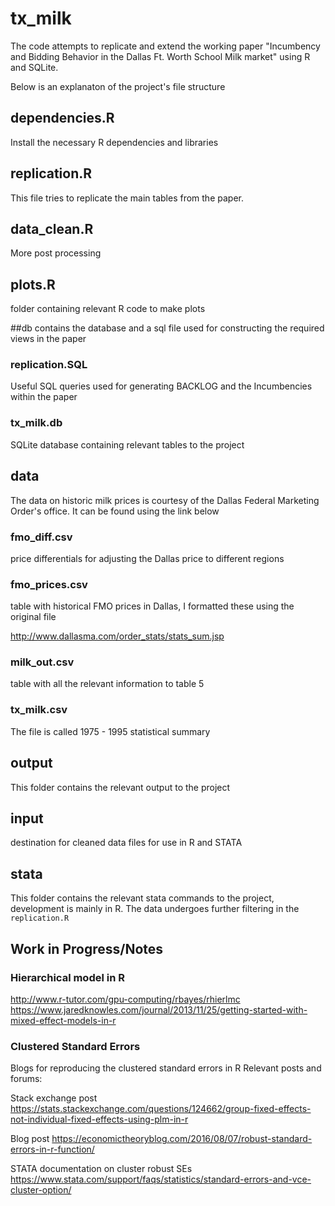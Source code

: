 # tx_milk

The code attempts to replicate and extend the working paper "Incumbency and Bidding Behavior in the Dallas Ft. Worth School Milk market" using R and SQLite.

Below is an explanaton of the project's file structure

## dependencies.R

Install the necessary R dependencies and libraries

## replication.R

This file tries to replicate the main tables from the paper.

## data_clean.R

More post processing

## plots.R

folder containing relevant R code to make plots

##db
contains the database and a sql file used for constructing the required views in the paper

### replication.SQL

Useful SQL queries used for generating BACKLOG and the Incumbencies within the paper

### tx_milk.db

SQLite database containing relevant tables to the project

## data

The data on historic milk prices is courtesy of the Dallas Federal Marketing Order's office. It can be found using the link below

### fmo_diff.csv

price differentials for adjusting the Dallas price to different regions

### fmo_prices.csv

table with historical FMO prices in Dallas, I formatted these using the original file

http://www.dallasma.com/order_stats/stats_sum.jsp

### milk_out.csv

table with all the relevant information to table 5

### tx_milk.csv

The file is called 1975 - 1995 statistical summary

## output

This folder contains the relevant output to the project

## input
destination for cleaned data files for use in R and STATA

## stata
This folder contains the relevant stata commands to the project, development is mainly in R. The data undergoes further filtering in the `replication.R`


## Work in Progress/Notes

### Hierarchical model in R
http://www.r-tutor.com/gpu-computing/rbayes/rhierlmc
https://www.jaredknowles.com/journal/2013/11/25/getting-started-with-mixed-effect-models-in-r

### Clustered Standard Errors
Blogs for reproducing the clustered standard errors in R
Relevant posts and forums:

Stack exchange post
https://stats.stackexchange.com/questions/124662/group-fixed-effects-not-individual-fixed-effects-using-plm-in-r

Blog post
https://economictheoryblog.com/2016/08/07/robust-standard-errors-in-r-function/

STATA documentation on cluster robust SEs
https://www.stata.com/support/faqs/statistics/standard-errors-and-vce-cluster-option/
